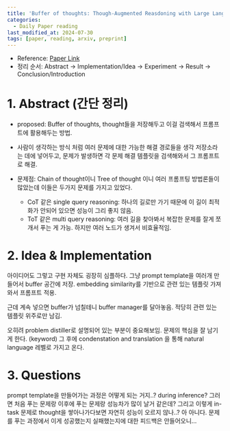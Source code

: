 ```yaml
---
title: 'Buffer of thoughts: Though-Augmented Reasdoning with Large Language Models'
categories:
  - Daily Paper reading
last_modified_at: 2024-07-30
tags: [paper, reading, arxiv, preprint]
---
```


* Reference: [Paper Link](https://arxiv.org/pdf/2406.04271)
* 정리 순서: Abstract → Implementation/Idea → Experiment → Result → Conclusion/Introduction

# 1. Abstract (간단 정리)
* proposed: Buffer of thoughts, thought들을 저장해두고 이걸 검색해서 프롬프트에 활용해두는 방법.
* 사람이 생각하는 방식 처럼 여러 문제에 대한 가능한 해결 경로들을 생각 저장소라는 데에 넣어두고, 문제가 발생하면 각 문제 해결 템플릿을 검색해와서 그 프롬프트로 해결.

* 문제점: Chain of thought이니 Tree of thought 이니 여러 프롬프팅 방법론들이 많았는데 이들은 두가지 문제를 가지고 있었다.
	* CoT 같은 single query reasoning: 하나의 길로만 가기 때문에 이 길이 최적화가 안되어 있으면 성능이 그리 좋지 않음.
	* ToT 같은 multi query reasoning: 여러 길을 찾아봐서 복잡한 문제를 잘게 쪼개서 푸는 게 가능. 하지만 여러 노드가 생겨서 비효율적임.


# 2. Idea & Implementation
아이디어도 그렇고 구현 자체도 굉장히 심플하다.
그냥 prompt template을 여러개 만들어서 buffer 공간에 저장.
embedding similarity를 기반으로 관련 있는 템플릿 가져와서 프롬프트 적용.

근데 계속 넣으면 buffer가 넘칠테니 buffer manager를 달아놓음.
적당히 관련 있는 템플릿 위주로만 남김.

오히려 problem distiller로 설명되어 있는 부분이 중요해보임.
문제의 핵심을 잘 남기게 한다. (keyword)
그 후에 condenstation and translation 을 통해 natural language 레벨로 가지고 온다.

# 3. Questions
prompt template을 만들어가는 과정은 어떻게 되는 거지..?
during inference? 그러면 처음 푸는 문제랑 이후에 푸는 문제랑 성능차가 많이 날거 같은데?
그리고 이렇게 in-task 문제로 thought을 쌓아나가다보면 자연히 성능이 오르지 않나..?
아 아니다. 문제를 푸는 과정에서 이게 성공했는지
 실패했는지에 대한 피드백은 안들어오니...

